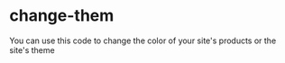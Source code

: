 # change-them

You can use this code to change the color of your site's products or the site's theme

